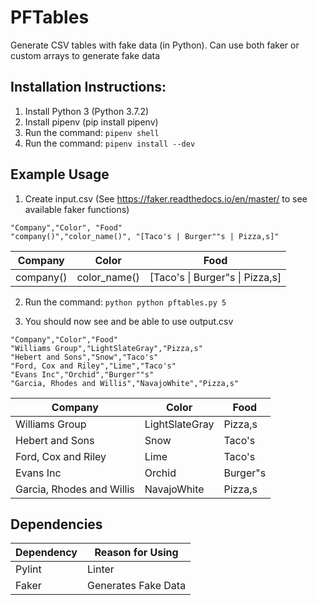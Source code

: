 # PFTables

Generate CSV tables with fake data (in Python). Can use both faker or custom arrays to generate fake data

## Installation Instructions:

1. Install Python 3 (Python 3.7.2)
2. Install pipenv (pip install pipenv)
3. Run the command: `pipenv shell`
4. Run the command: `pipenv install --dev`

## Example Usage

1. Create input.csv (See https://faker.readthedocs.io/en/master/ to see available faker functions)

```
"Company","Color", "Food"
"company()","color_name()", "[Taco's | Burger""s | Pizza,s]"
```

Company | Color | Food
--- |--- | ---
 company() | color_name() | [Taco's \| Burger"s \| Pizza,s]
 

2. Run the command: `python python pftables.py 5`


3. You should now see and be able to use output.csv

```
"Company","Color","Food"
"Williams Group","LightSlateGray","Pizza,s"
"Hebert and Sons","Snow","Taco's"
"Ford, Cox and Riley","Lime","Taco's"
"Evans Inc","Orchid","Burger""s"
"Garcia, Rhodes and Willis","NavajoWhite","Pizza,s"

```

Company | Color | Food
--- | --- | ---
Williams Group | LightSlateGray | Pizza,s
Hebert and Sons | Snow | Taco's
Ford, Cox and Riley | Lime | Taco's
Evans Inc | Orchid |Burger"s
Garcia, Rhodes and Willis | NavajoWhite | Pizza,s


## Dependencies

Dependency | Reason for Using
--- |---
 Pylint | Linter
 Faker | Generates Fake Data